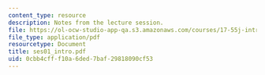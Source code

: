 ```yaml
---
content_type: resource
description: Notes from the lecture session.
file: https://ol-ocw-studio-app-qa.s3.amazonaws.com/courses/17-55j-introduction-to-latin-american-studies-fall-2006/0cbb4cfff10a6ded7baf29818090cf53_ses01_intro.pdf
file_type: application/pdf
resourcetype: Document
title: ses01_intro.pdf
uid: 0cbb4cff-f10a-6ded-7baf-29818090cf53
---
```

